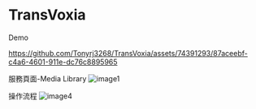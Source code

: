# TransVoxia
Demo


https://github.com/Tonyrj3268/TransVoxia/assets/74391293/87aceebf-c4a6-4601-911e-dc76c8895965


服務頁面-Media Library
![image1](https://github.com/Tonyrj3268/TransVoxia/assets/74391293/b25c5d12-1f8a-4691-abe0-4ddf8ac5c449)

操作流程
![image4](https://github.com/Tonyrj3268/TransVoxia/assets/74391293/eeee5472-288e-4a4b-bfce-26d5a2928701)
